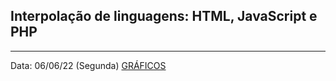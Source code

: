 ## Interpolação de linguagens: HTML, JavaScript e PHP
------------------------------------------------------
Data: 06/06/22 (Segunda)
[GRÁFICOS](https://developers.google.com/chart)
